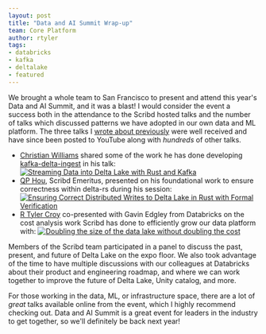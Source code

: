 ```yaml
---
layout: post
title: "Data and AI Summit Wrap-up"
team: Core Platform
author: rtyler
tags:
- databricks
- kafka
- deltalake
- featured
---
```


We brought a whole team to San Francisco to present and attend this year's Data and
AI Summit, and it was a blast! 
I
would consider the event a success both in the attendance to the Scribd hosted
talks and the number of talks which discussed patterns we have adopted in our
own data and ML platform.
The three talks I [wrote about
previously](/blog/2022/data-ai-summit-2022.html) were well received and have
since been posted to YouTube along with _hundreds_ of other talks. 

* [Christian Williams](https://github.com/xianwill) shared some of the
work he has done developing
[kafka-delta-ingest](https://github.com/scribd/kafka-delta-ingest) in his talk:
[![Streaming Data into Delta Lake with Rust and Kafka](https://img.youtube.com/vi/do4jsxeKfd4/hqdefault.jpg)](https://www.youtube.com/watch?v=do4jsxeKfd4&list=PLTPXxbhUt-YVWi_cf2UUDc9VZFLoRgu0l&index=195)
* [QP Hou](https://github.com/houqp), Scribd Emeritus, presented on
his foundational work to ensure correctness within delta-rs during his session:
[![Ensuring Correct Distributed Writes to Delta Lake in Rust with Formal
Verification](https://img.youtube.com/vi/ABoCnrVWCKY/hqdefault.jpg)](https://www.youtube.com/watch?v=ABoCnrVWCKY&list=PLTPXxbhUt-YVWi_cf2UUDc9VZFLoRgu0l&index=112)
* [R Tyler Croy](https://github.com/rtyler) co-presented with Gavin
Edgley from Databricks on the cost analysis work Scribd has done to efficiently
grow our data platform with:
[![Doubling the size of the data lake without doubling the cost](https://img.youtube.com/vi/9QDRD0PzqCE/hqdefault.jpg)](https://www.youtube.com/watch?v=9QDRD0PzqCE&list=PLTPXxbhUt-YVWi_cf2UUDc9VZFLoRgu0l&index=122)

Members of the Scribd team participated in a panel to discuss the past,
present, and future of Delta Lake on the expo floor. We also took advantage of
the time to have multiple discussions with our colleagues at Databricks about
their product and engineering roadmap, and where we can work together to
improve the future of Delta Lake, Unity catalog, and more.

For those working in the data, ML, or infrastructure space, there are a lot of
_great_ talks available online from the event, which I highly recommend
checking out. Data and AI Summit is a great event for leaders in the industry
to get together, so we'll definitely be back next year!
